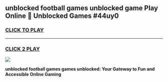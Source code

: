 
## unblocked football games unblocked game Play Online 👋 Unblocked Games #44uy0
<h3>
<a href="https://premium.freeplayer.one?title=unblocked_football_games&ref=21F">CLICK TO PLAY</a></h3>
<hr>

<h3>
<a href="https://premium.freeplayer.one?title=unblocked_football_games&ref=21F">CLICK 2 PLAY</a>
  
</h3>

<a href="https://premium.freeplayer.one?title=unblocked_football_games&ref=21F/"><img src="https://clearcache.store/games.png"></a>


**unblocked football games games unblocked: Your Gateway to Fun and Accessible Online Gaming**
